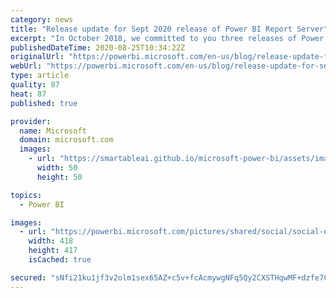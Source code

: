 ```yaml
---
category: news
title: "Release update for Sept 2020 release of Power BI Report Server"
excerpt: "In October 2018, we committed to you three releases of Power BI Report Server each year, to be shipped in January, May, and September.  We did this to provide transparency around the release timing and allow customers to plan their upgrade cycles accordingly. "
publishedDateTime: 2020-08-25T10:34:22Z
originalUrl: "https://powerbi.microsoft.com/en-us/blog/release-update-for-sept-2020-release-of-power-bi-report-server/"
webUrl: "https://powerbi.microsoft.com/en-us/blog/release-update-for-sept-2020-release-of-power-bi-report-server/"
type: article
quality: 87
heat: 87
published: true

provider:
  name: Microsoft
  domain: microsoft.com
  images:
    - url: "https://smartableai.github.io/microsoft-power-bi/assets/images/organizations/microsoft.com-50x50.jpg"
      width: 50
      height: 50

topics:
  - Power BI

images:
  - url: "https://powerbi.microsoft.com/pictures/shared/social/social-default-image.png"
    width: 418
    height: 417
    isCached: true

secured: "sNfi21ku1jf3v2olm1sex65AZ+c5v+fcAcmywgNFq5Qy2CXSTHqwMF+dzfe7CkxNtOm2GrDkFccgMMKCVVFC2l1iGXsg7zRuWBGSoRSkFyITjyYw+ThnCQhBK9tRH8hBCGq0J7dXzT/V/1ytNK7yRJe5rU12Z72hzeYbykgScICJXYUkf/DTbkcIp2SGUsYyTRNzsCePKKzCotzHnu0uuCFpM696MclXKxPw0U9lg2rH/ijuXh0ztAa1E46v3y1pDJrYQoRT4Qt0sfdtuIARaRDWrBOsZp9gaCWJIwmn2l0c4rWgUwikyiyJjikHMrgrNSU51osN5X4s2rdfzTmxhg==;nlyupZ+srQ+AaH9/9LUTmQ=="
---
```


